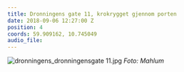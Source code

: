 ```yaml
---
title: Dronningens gate 11, krokrygget gjennom porten
date: 2018-09-06 12:27:00 Z
position: 4
coords: 59.909162, 10.745049
audio_file: 
---
```


![dronningens_dronningensgate 11.jpg](/uploads/dronningens_dronningensgate%2011.jpg)
*Foto: Mahlum*
